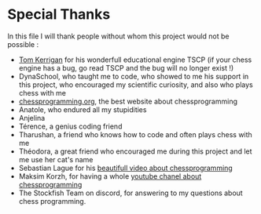 # Special Thanks
In this file I will thank people without whom this project would not be possible :


- [Tom Kerrigan](http://www.tckerrigan.com) for his wonderfull educational engine TSCP (if your chess engine has a bug, go read TSCP and the bug will no longer exist !)
- DynaSchool, who taught me to code, who showed to me his support in this project, who encouraged my scientific curiosity, and also who plays chess with me
- [chessprogramming.org](http://www.chessprogramming.org), the best website about chessprogramming
- Anatole, who endured all my stupidities
- Anjelina
- Térence, a genius coding friend
- Tharushan, a friend who knows how to code and often plays chess with me
- Théodora, a great friend who encouraged me during this project and let me use her cat's name
- Sebastian Lague for his [beautifull video about chessprogramming](https://www.youtube.com/watch?v=U4ogK0MIzqk)
- Maksim Korzh, for having a whole [youtube chanel about chessprogramming](https://www.youtube.com/channel/UCB9-prLkPwgvlKKqDgXhsMQ)
- The Stockfish Team on discord, for answering to my questions about chess programming.